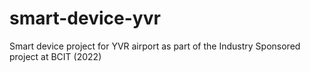 # smart-device-yvr
Smart device project for YVR airport as part of the Industry Sponsored project at BCIT (2022)
